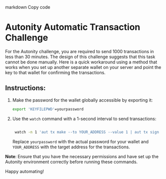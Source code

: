 markdown
Copy code
# Autonity Automatic Transaction Challenge

For the Autonity challenge, you are required to send 1000 transactions in less than 30 minutes. The design of this challenge suggests that this task cannot be done manually. Here is a quick workaround using a method that works when you set up another separate wallet on your server and point the key to that wallet for confirming the transactions.

## Instructions:

1. Make the password for the wallet globally accessible by exporting it:

   ```bash
   export 'KEYFILEPWD'=yourpassword
   
 2. Use the `watch` command with a 1-second interval to send transactions:

    ```bash

     watch -n 1 'aut tx make --to YOUR_ADDRESS --value 1 | aut tx sign - | aut tx send -'
    ```

    Replace `yourpassword` with the actual password for your wallet and `YOUR_ADDRESS` with the target address for the transactions.

   **Note**: Ensure that you have the necessary permissions and have set up the Autonity environment correctly before running these commands.

   Happy automating!




   

